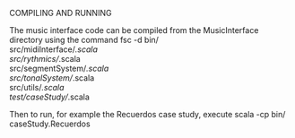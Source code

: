 COMPILING AND RUNNING

The music interface code can be compiled from the MusicInterface directory using the command
fsc -d bin/ \
src/midiInterface/*.scala \
src/rythmics/*.scala \
src/segmentSystem/*.scala \
src/tonalSystem/*.scala \
src/utils/*.scala \
test/caseStudy/*.scala

Then to run, for example the Recuerdos case study, execute
scala -cp bin/ caseStudy.Recuerdos